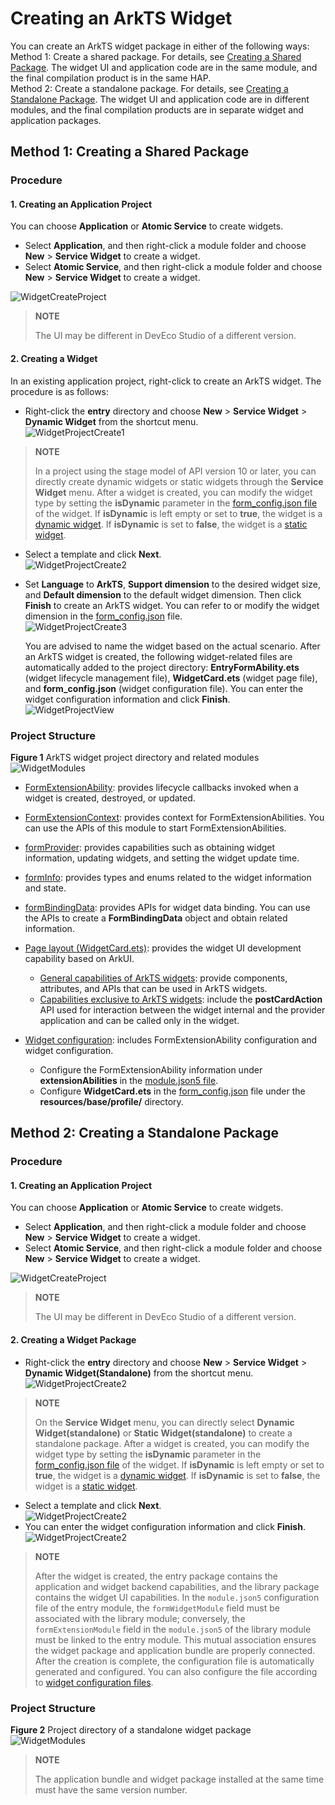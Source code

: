 # Creating an ArkTS Widget
<!--Kit: Form Kit-->
<!--Subsystem: Ability-->
<!--Owner: @cx983299475-->
<!--Designer: @xueyulong-->
<!--Tester: @chenmingze-->
<!--Adviser: @Brilliantry_Rui-->
You can create an ArkTS widget package in either of the following ways:  <br>
Method 1: Create a shared package. For details, see [Creating a Shared Package](./arkts-ui-widget-creation.md#method-1-creating-a-shared-package). The widget UI and application code are in the same module, and the final compilation product is in the same HAP.<br>
Method 2: Create a standalone package. For details, see [Creating a Standalone Package](./arkts-ui-widget-creation.md#method-2-creating-a-standalone-package). The widget UI and application code are in different modules, and the final compilation products are in separate widget and application packages.<br>
## Method 1: Creating a Shared Package
### Procedure
#### 1. Creating an Application Project
You can choose **Application** or **Atomic Service** to create widgets.
- Select **Application**, and then right-click a module folder and choose **New** > **Service Widget** to create a widget.
- Select **Atomic Service**, and then right-click a module folder and choose **New** > **Service Widget** to create a widget.<br>

![WidgetCreateProject](figures/creating-an-application-project.png)
>**NOTE**
>
> The UI may be different in DevEco Studio of a different version.

#### 2. Creating a Widget
In an existing application project, right-click to create an ArkTS widget. The procedure is as follows:

- Right-click the **entry** directory and choose **New** > **Service Widget** > **Dynamic Widget** from the shortcut menu.<br>
   ![WidgetProjectCreate1](figures/creating-a-widget-in-a-shared-hap_1.png)
>**NOTE**
>
> In a project using the stage model of API version 10 or later, you can directly create dynamic widgets or static widgets through the **Service Widget** menu. After a widget is created, you can modify the widget type by setting the **isDynamic** parameter in the [form_config.json file](arkts-ui-widget-configuration.md) of the widget. If **isDynamic** is left empty or set to **true**, the widget is a [dynamic widget](./arkts-form-overview.md#dynamic-widget). If **isDynamic** is set to **false**, the widget is a [static widget](./arkts-form-overview.md#static-widget).

- Select a template and click **Next**.<br>
   ![WidgetProjectCreate2](figures/creating-a-widget-in-a-shared-hap_2.png)

- Set **Language** to **ArkTS**, **Support dimension** to the desired widget size, and **Default dimension** to the default widget dimension. Then click **Finish** to create an ArkTS widget. You can refer to or modify the widget dimension in the [form_config.json](arkts-ui-widget-configuration.md#fields-in-configuration-file) file.<br>
   ![WidgetProjectCreate3](figures/creating-a-widget-in-a-shared-hap_3.png)

   You are advised to name the widget based on the actual scenario. After an ArkTS widget is created, the following widget-related files are automatically added to the project directory: **EntryFormAbility.ets** (widget lifecycle management file), **WidgetCard.ets** (widget page file), and **form_config.json** (widget configuration file). You can enter the widget configuration information and click **Finish**.<br>
   ![WidgetProjectView](figures/widget-directory-structure-in-the-same-hap.png)
### Project Structure
**Figure 1** ArkTS widget project directory and related modules<br>
![WidgetModules](figures/WidgetModules.png)
- [FormExtensionAbility](../reference/apis-form-kit/js-apis-app-form-formExtensionAbility.md): provides lifecycle callbacks invoked when a widget is created, destroyed, or updated.

- [FormExtensionContext](../reference/apis-form-kit/js-apis-inner-application-formExtensionContext.md): provides context for FormExtensionAbilities. You can use the APIs of this module to start FormExtensionAbilities.

- [formProvider](../reference/apis-form-kit/js-apis-app-form-formProvider.md): provides capabilities such as obtaining widget information, updating widgets, and setting the widget update time.

- [formInfo](../reference/apis-form-kit/js-apis-app-form-formInfo.md): provides types and enums related to the widget information and state.

- [formBindingData](../reference/apis-form-kit/js-apis-app-form-formBindingData.md): provides APIs for widget data binding. You can use the APIs to create a **FormBindingData** object and obtain related information.

- [Page layout (WidgetCard.ets)](arkts-ui-widget-page-overview.md): provides the widget UI development capability based on ArkUI.
   - [General capabilities of ArkTS widgets](arkts-ui-widget-page-overview.md#page-capabilities-supported-by-arkts-widgets): provide components, attributes, and APIs that can be used in ArkTS widgets.
   - [Capabilities exclusive to ArkTS widgets](arkts-ui-widget-event-overview.md): include the **postCardAction** API used for interaction between the widget internal and the provider application and can be called only in the widget.

- [Widget configuration](arkts-ui-widget-configuration.md): includes FormExtensionAbility configuration and widget configuration.
   - Configure the FormExtensionAbility information under **extensionAbilities** in the [module.json5 file](../quick-start/module-configuration-file.md).
   - Configure **WidgetCard.ets** in the [form_config.json](arkts-ui-widget-configuration.md#fields-in-configuration-file) file under the **resources/base/profile/** directory.

## Method 2: Creating a Standalone Package
### Procedure
#### 1. Creating an Application Project
You can choose **Application** or **Atomic Service** to create widgets.
- Select **Application**, and then right-click a module folder and choose **New** > **Service Widget** to create a widget.
- Select **Atomic Service**, and then right-click a module folder and choose **New** > **Service Widget** to create a widget.<br>

![WidgetCreateProject](figures/creating-an-application-project.png)
>**NOTE**
>
> The UI may be different in DevEco Studio of a different version.
#### 2. Creating a Widget Package
- Right-click the **entry** directory and choose **New** > **Service Widget** > **Dynamic Widget(Standalone)** from the shortcut menu.<br>
![WidgetProjectCreate2](figures/creating-a-widget-in-a-standalone-package_1.png)
>**NOTE**
>
> On the **Service Widget** menu, you can directly select **Dynamic Widget(standalone)** or **Static Widget(standalone)** to create a standalone package. After a widget is created, you can modify the widget type by setting the **isDynamic** parameter in the [form_config.json file](arkts-ui-widget-configuration.md) of the widget. If **isDynamic** is left empty or set to **true**, the widget is a [dynamic widget](./arkts-form-overview.md#dynamic-widget). If **isDynamic** is set to **false**, the widget is a [static widget](./arkts-form-overview.md#static-widget).
- Select a template and click **Next**.<br>
![WidgetProjectCreate2](figures/creating-a-widget-in-a-shared-hap_2.png)
- You can enter the widget configuration information and click **Finish**.<br>
![WidgetProjectCreate2](figures/creating-a-widget-in-a-standalone-package_3.png)
>**NOTE**
>
>After the widget is created, the entry package contains the application and widget backend capabilities, and the library package contains the widget UI capabilities. In the `module.json5` configuration file of the entry module, the `formWidgetModule` field must be associated with the library module; conversely, the `formExtensionModule` field in the `module.json5` of the library module must be linked to the entry module. This mutual association ensures the widget package and application bundle are properly connected. After the creation is complete, the configuration file is automatically generated and configured. You can also configure the file according to [widget configuration files](./arkts-ui-widget-configuration.md).
### Project Structure
**Figure 2** Project directory of a standalone widget package<br>
![WidgetModules](figures/directory-of-a-standalone-widget-package.png)<br>
>**NOTE**
>
> The application bundle and widget package installed at the same time must have the same version number.
